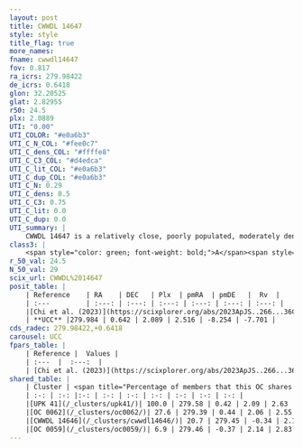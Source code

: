 ```yaml
---
layout: post
title: CWWDL 14647
style: style
title_flag: true
more_names: 
fname: cwwdl14647
fov: 0.817
ra_icrs: 279.98422
de_icrs: 0.6418
glon: 32.20525
glat: 2.82955
r50: 24.5
plx: 2.0889
UTI: "0.00"
UTI_COLOR: "#e0a6b3"
UTI_C_N_COL: "#fee0c7"
UTI_C_dens_COL: "#ffffe8"
UTI_C_C3_COL: "#d4edca"
UTI_C_lit_COL: "#e0a6b3"
UTI_C_dup_COL: "#e0a6b3"
UTI_C_N: 0.29
UTI_C_dens: 0.5
UTI_C_C3: 0.75
UTI_C_lit: 0.0
UTI_C_dup: 0.0
UTI_summary: |
    CWWDL 14647 is a relatively close, poorly populated, moderately dense object of high C3 quality. It was recently reported in the literature.<br><br><span style="color: #99180f; font-weight: bold;">Warning: </span>This is very likely a duplicate object, which shares a large percentage of members with at least one previously reported entry, and a small percentage with at least one entry reported in the same catalogue.
class3: |
    <span style="color: green; font-weight: bold;">A</span><span style="color: #FFC300; font-weight: bold;">B</span>
r_50_val: 24.5
N_50_val: 29
scix_url: CWWDL%2014647
posit_table: |
    | Reference    | RA    | DEC   | Plx  | pmRA  | pmDE   |  Rv  |
    | :---         | :---: | :---: | :---: | :---: | :---: | :---: |
    |[Chi et al. (2023)](https://scixplorer.org/abs/2023ApJS..266...36C) | 280.017 | 0.696 | 2.075 | 2.558 | -8.266 | -8.749 |
    | **UCC** |279.984 | 0.642 | 2.089 | 2.516 | -8.254 | -7.701 | 
cds_radec: 279.98422,+0.6418
carousel: UCC
fpars_table: |
    | Reference |  Values |
    | :---  |  :---:  |
    | [Chi et al. (2023)](https://scixplorer.org/abs/2023ApJS..266...36C) | `logAge=6.59, Z=-0.28` |
shared_table: |
    | Cluster | <span title="Percentage of members that this OC shares with the ones listed">%</span>   | RA   | DEC   | Plx   | pmRA  | pmDE  | Rv | UTI |
    | :-: | :-: |:-: | :-: | :-: | :-: | :-: | :-: | :-: |
    |[UPK 41](/_clusters/upk41/)| 100.0 | 279.58 | 0.42 | 2.09 | 2.63 | -8.29 | -5.04 |0.76 |
    |[OC 0062](/_clusters/oc0062/)| 27.6 | 279.39 | 0.44 | 2.06 | 2.55 | -8.24 | 1.1 |0.0 |
    |[CWWDL 14646](/_clusters/cwwdl14646/)| 20.7 | 279.45 | -0.34 | 2.13 | 2.75 | -8.43 | 0.18 |0.0 |
    |[OC 0059](/_clusters/oc0059/)| 6.9 | 279.46 | -0.37 | 2.14 | 2.83 | -8.45 | 2.52 |0.0 |
---
```


